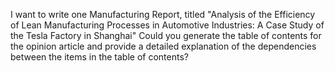 I want to write one Manufacturing Report, titled "Analysis of the Efficiency of Lean Manufacturing Processes in Automotive Industries: A Case Study of the Tesla Factory in Shanghai" Could you generate the table of contents for the opinion article and provide a detailed explanation of the dependencies between the items in the table of contents?